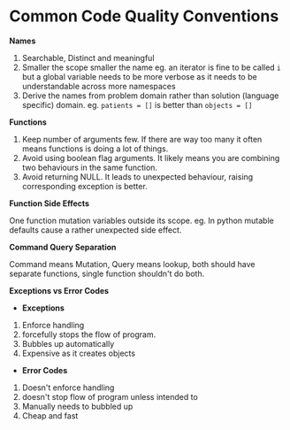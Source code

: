 # Common Code Quality Conventions

**Names**

1. Searchable, Distinct and meaningful
2. Smaller the scope smaller the name eg. an iterator is fine to be called `i` but a global variable needs to be more verbose as it needs to be understandable across more namespaces
3. Derive the names from problem domain rather than solution (language specific) domain. eg. `patients = []` is better than `objects = []`

**Functions**

1. Keep number of arguments few. If there are way too many it often means functions is doing a lot of things.
2. Avoid using boolean flag arguments. It likely means you are combining two behaviours in the same function.
3. Avoid returning NULL. It leads to unexpected behaviour, raising corresponding exception is better.

**Function Side Effects**

One function mutation variables outside its scope. eg. In python mutable defaults cause a rather unexpected side effect.

**Command Query Separation**

Command means Mutation, Query means lookup, both should have separate functions, single function shouldn't do both.

**Exceptions vs Error Codes**

* **Exceptions**

1. Enforce handling
2. forcefully stops the flow of program.
3. Bubbles up automatically
4. Expensive as it creates objects

* **Error Codes**

1. Doesn't enforce handling
2. doesn't stop flow of program unless intended to
3. Manually needs to bubbled up
4. Cheap and fast
